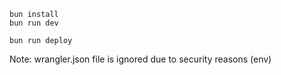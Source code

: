 ```
bun install
bun run dev
```

```
bun run deploy
```

Note: wrangler.json file is ignored due to security reasons (env)
